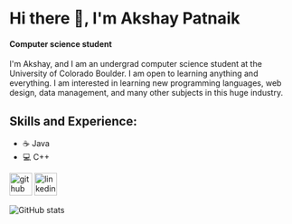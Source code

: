# Hi there 👋, I'm Akshay Patnaik
#### Computer science student
I'm Akshay, and I am an undergrad computer science student at the University of Colorado Boulder. I am open to learning anything and everything. I am interested in learning new programming languages, web design, data management, and many other subjects in this huge industry.

## Skills and Experience:
* ☕️ Java
* 💻 C++


[<img src='https://cdn.jsdelivr.net/npm/simple-icons@3.0.1/icons/github.svg' alt='github' height='40'>](https://github.com/AK8606)  [<img src='https://cdn.jsdelivr.net/npm/simple-icons@3.0.1/icons/linkedin.svg' alt='linkedin' height='40'>](https://www.linkedin.com/in/akshaypatnaik/)  

![GitHub stats](https://github-readme-stats.vercel.app/api?username=AK8606&show_icons=true)  

